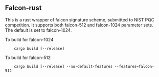 Falcon-rust
------

This is a rust wrapper of falcon signature scheme, submitted to NIST PQC competition.
It supports both falcon-512 and falcon-1024 parameter sets. The default is set to falcon-1024.


To build for falcon-1024
```
    cargo build [--release]
```


To build for falcon-512
```
    cargo build [--release] --no-default-features --features=falcon-512
```